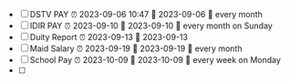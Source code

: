 - [ ] DSTV PAY  ⏰ 2023-09-06 10:47 📅 2023-09-06 🔁 every month 
- [ ] IDIR PAY  ⏰ 2023-09-10 📅 2023-09-10 🔁 every month on Sunday 
- [ ] Duity Report  ⏰ 2023-09-13 📅 2023-09-13
- [ ] Maid Salary  ⏰ 2023-09-19 📅 2023-09-19 🔁 every month 
- [ ] School Pay  ⏰ 2023-10-09 📅 2023-10-09 🔁 every week on Monday 
- [ ] 